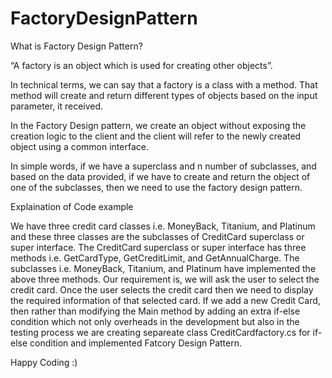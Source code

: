 # FactoryDesignPattern

What is Factory Design Pattern?

“A factory is an object which is used for creating other objects”. 

In technical terms, we can say that a factory is a class with a method. That method will create and return different types of objects based on the input parameter, it received.

In the Factory Design pattern, we create an object without exposing the creation logic to the client and the client will refer to the newly created object using a common interface.

In simple words, if we have a superclass and n number of subclasses, and based on the data provided, if we have to create and return the object of one of the subclasses, then we need to use the factory design pattern.

Explaination of Code example

We have three credit card classes i.e. MoneyBack, Titanium, and Platinum and these three classes are the subclasses of CreditCard superclass or super interface. The CreditCard superclass or super interface has three methods i.e. GetCardType, GetCreditLimit, and GetAnnualCharge. The subclasses i.e. MoneyBack, Titanium, and Platinum have implemented the above three methods.
Our requirement is, we will ask the user to select the credit card. Once the user selects the credit card then we need to display the required information of that selected card.
If we add a new Credit Card, then rather than modifying the Main method by adding an extra if-else condition which not only overheads in the development but also in the testing process we are creating separeate class CreditCardfactory.cs for if-else condition and implemented Fatcory Design Pattern.

Happy Coding :)




